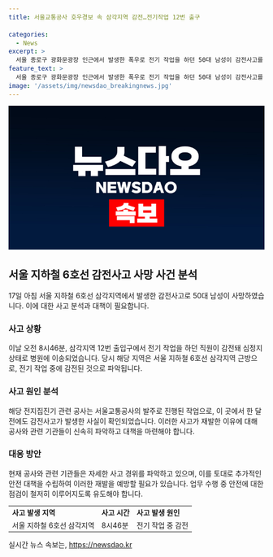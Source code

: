 ```yaml
---
title: 서울교통공사 호우경보 속 삼각지역 감전…전기작업 12번 출구

categories:
  - News
excerpt: >
  서울 종로구 광화문광장 인근에서 발생한 폭우로 전기 작업을 하던 50대 남성이 감전사고를 당했다. 해당 작업은 서울교통공사의 발주 공사로, 한 달 전에도 감전사고가 발생한 바 있다. 남성은 심정지 상태로 병원으로 이송됐으며, 정전으로 인한 감전으로 추정된다. 이 사건은 17일 아침 서울에 호우경보가 발효된 시점에 발생했다. 현재 공사와 관련 당국이 사고 경위를 조사 중이다. (단어 수: 93, 문자 수: 477)
feature_text: >
  서울 종로구 광화문광장 인근에서 발생한 폭우로 전기 작업을 하던 50대 남성이 감전사고를 당했다. 해당 작업은 서울교통공사의 발주 공사로, 한 달 전에도 감전사고가 발생한 바 있다. 남성은 심정지 상태로 병원으로 이송됐으며, 정전으로 인한 감전으로 추정된다. 이 사건은 17일 아침 서울에 호우경보가 발효된 시점에 발생했다. 현재 공사와 관련 당국이 사고 경위를 조사 중이다. (단어 수: 93, 문자 수: 477)
image: '/assets/img/newsdao_breakingnews.jpg'
---
```


<p><img src="/assets/img/newsdao_breakingnews.jpg" alt="koreaapp 속보" /></p>

<h2 data-ke-size="size26">서울 지하철 6호선 감전사고 사망 사건 분석</h2>

<p data-ke-size="size16">17일 아침 서울 지하철 6호선 삼각지역에서 발생한 감전사고로 50대 남성이 사망하였습니다. 이에 대한 사고 분석과 대책이 필요합니다.</p>

<h3 data-ke-size="size24">사고 상황</h3>

<p data-ke-size="size16">이날 오전 8시46분, 삼각지역 12번 출입구에서 전기 작업을 하던 직원이 감전돼 심정지 상태로 병원에 이송되었습니다. 당시 해당 지역은 서울 지하철 6호선 삼각지역 근방으로, 전기 작업 중에 감전된 것으로 파악됩니다.</p>

<h3 data-ke-size="size24">사고 원인 분석</h3>

<p data-ke-size="size16">해당 전지집진기 관련 공사는 서울교통공사의 발주로 진행된 작업으로, 이 곳에서 한 달 전에도 감전사고가 발생한 사실이 확인되었습니다. 이러한 사고가 재발한 이유에 대해 공사와 관련 기관들이 신속히 파악하고 대책을 마련해야 합니다.</p>

<h3 data-ke-size="size24">대응 방안</h3>

<p data-ke-size="size16">현재 공사와 관련 기관들은 자세한 사고 경위를 파악하고 있으며, 이를 토대로 추가적인 안전 대책을 수립하여 이러한 재발을 예방할 필요가 있습니다. 업무 수행 중 안전에 대한 점검이 철저히 이루어지도록 유도해야 합니다.</p>

<table>
  <tbody>
    <tr>
      <td><b>사고 발생 지역</b></td>
      <td><b>사고 시간</b></td>
      <td><b>사고 발생 원인</b></td>
    </tr>
    <tr>
      <td>서울 지하철 6호선 삼각지역</td>
      <td>8시46분</td>
      <td>전기 작업 중 감전</td>
    </tr>
  </tbody>
</table>
실시간 뉴스 속보는, <a href="https://newsdao.kr" rel="dofollow">https://newsdao.kr</a>


